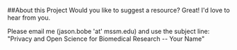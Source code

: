 
##About this Project
Would you like to suggest a resource? Great! I'd love to hear from you. 

Please email me (jason.bobe 'at' mssm.edu) and use the subject line: "Privacy and Open Science for Biomedical Research -- Your Name"


